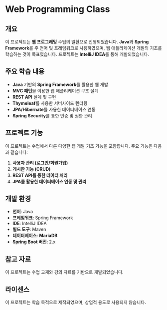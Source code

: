 # Web Programming Class

## 개요
이 프로젝트는 **웹 프로그래밍** 수업의 일환으로 진행되었습니다. **Java**와 **Spring Framework**를 주 언어 및 프레임워크로 사용하였으며, 웹 애플리케이션 개발의 기초를 학습하는 것이 목표였습니다. 프로젝트는 **IntelliJ IDEA**를 통해 개발되었습니다.

## 주요 학습 내용
- **Java** 기반의 **Spring Framework**를 활용한 웹 개발
- **MVC 패턴**을 이용한 웹 애플리케이션 구조 설계
- **REST API** 설계 및 구현
- **Thymeleaf**를 사용한 서버사이드 렌더링
- **JPA/Hibernate**를 사용한 데이터베이스 연동
- **Spring Security**를 통한 인증 및 권한 관리

## 프로젝트 기능
이 프로젝트는 수업에서 다룬 다양한 웹 개발 기초 기능을 포함합니다. 주요 기능은 다음과 같습니다:
1. **사용자 관리 (로그인/회원가입)**
2. **게시판 기능 (CRUD)**
3. **REST API를 통한 데이터 처리**
4. **JPA를 활용한 데이터베이스 연동 및 관리**

## 개발 환경
- **언어**: Java
- **프레임워크**: Spring Framework
- **IDE**: IntelliJ IDEA
- **빌드 도구**: Maven
- **데이터베이스**: **MariaDB**
- **Spring Boot 버전**: 2.x

## 참고 자료
이 프로젝트는 수업 교재와 강의 자료를 기반으로 개발되었습니다.

## 라이센스
이 프로젝트는 학습 목적으로 제작되었으며, 상업적 용도로 사용되지 않습니다.
<br>
